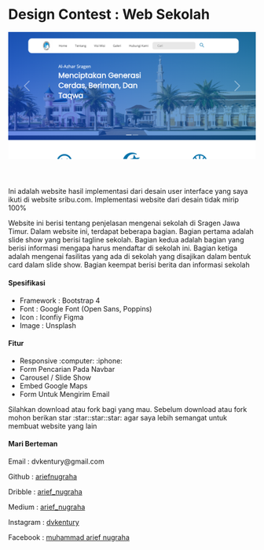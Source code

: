 <h1>Design Contest : Web Sekolah</h1>
<img src="asset/tes.png" style="margin-bottom: 1vh;">
<p>Ini adalah website hasil implementasi dari desain user interface yang saya ikuti di website sribu.com. Implementasi website dari desain tidak mirip 100%</p>
<p>Website ini berisi tentang penjelasan mengenai sekolah di Sragen Jawa Timur. Dalam website ini, terdapat beberapa bagian. Bagian pertama adalah slide show yang berisi tagline sekolah. Bagian kedua adalah bagian yang berisi informasi mengapa harus mendaftar di sekolah ini. Bagian ketiga adalah mengenai fasilitas yang ada di sekolah yang disajikan dalam bentuk card dalam slide show. Bagian keempat berisi berita dan informasi sekolah</p>
<h4>Spesifikasi</h4>
<ul>
  <li>Framework : Bootstrap 4</li>
  <li>Font : Google Font (Open Sans, Poppins)</li>
  <li>Icon : Iconfiy Figma</li>
  <li>Image : Unsplash</li>
</ul>
<h4>Fitur</h4>
<ul>
  <li>Responsive :computer: :iphone:</li>
  <li>Form Pencarian Pada Navbar</li>
  <li>Carousel / Slide Show</li>
  <li>Embed Google Maps</li>
  <li>Form Untuk Mengirim Email</li>
</ul>

<p>Silahkan download atau fork bagi yang mau. Sebelum download atau fork mohon berikan star :star::star::star: agar saya lebih semangat untuk membuat website yang lain</p>
<h4>Mari Berteman</h4>
<p>Email : dvkentury@gmail.com</p>
<p>Github : <a href="https://www.github.com/ariefnugraha">ariefnugraha</a></p>
<p>Dribble : <a href="https://www.dribbble.com/arief_nugraha">arief_nugraha</a></p>
<p>Medium : <a href="https://www.medium.com/@arief_nugraha">arief_nugraha</a></p>
<p>Instagram : <a href="https://www.instagram.com/dvkentury">dvkentury</a></p>
<p>Facebook : <a href="https://www.facebook.com/muhammad.ariefnugraha">muhammad arief nugraha</a></p>
